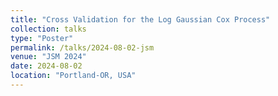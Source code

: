 ```yaml
---
title: "Cross Validation for the Log Gaussian Cox Process"
collection: talks
type: "Poster"
permalink: /talks/2024-08-02-jsm
venue: "JSM 2024"
date: 2024-08-02
location: "Portland-OR, USA"
---
```

